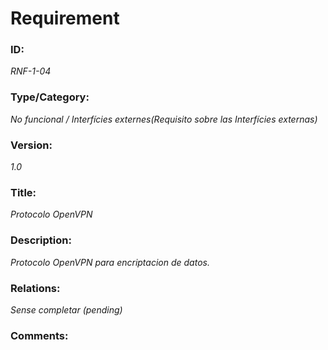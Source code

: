 # Requirement 
### ID: 
_RNF-1-04_

### Type/Category: 
_No funcional / Interfícies externes(Requisito sobre las Interfícies externas)_

### Version: 
_1.0_ 

### Title: 
_Protocolo OpenVPN_

### Description: 
_Protocolo OpenVPN para encriptacion de datos._

### Relations: 
_Sense completar (pending)_ 

### Comments:
